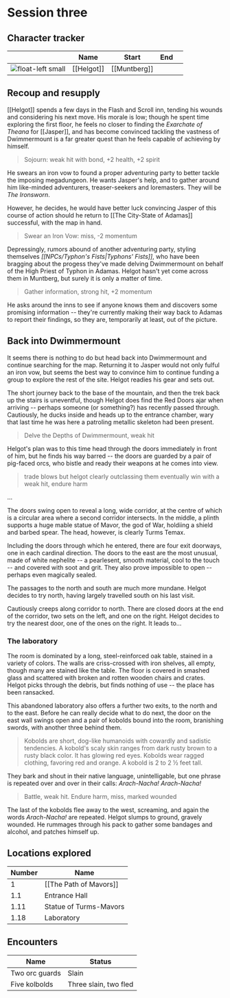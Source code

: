 # Session three
## Character tracker
|                                    | Name       | Start        | End |     |
| ---------------------------------- | ---------- | ------------ | --- | --- |
| ![float-left small](HumM27_lg.png) | [[Helgot]] | [[Muntberg]] |     |     |


## Recoup and resupply
[[Helgot]] spends a few days in the Flash and Scroll inn, tending his wounds and considering his next move. His morale is low; though he spent time exploring the first floor, he feels no closer to finding the *Exarchate of Theana* for [[Jasper]], and has become convinced tackling the vastness of Dwimmermount is a far greater quest than he feels capable of achieving by himself.

> Sojourn: weak hit with bond, +2 health, +2 spirit

He swears an iron vow to found a proper adventuring party to better tackle the imposing megadungeon. He wants Jasper's help, and to gather around him like-minded adventurers, treaser-seekers and loremasters. They will be *The Ironsworn*. 

However, he decides, he would have better luck convincing Jasper of this course of action should he return to [[The City-State of Adamas]] successful, with the map in hand.

> Swear an Iron Vow: miss, -2 momentum

Depressingly, rumors abound of another adventuring party, styling themselves *[[NPCs/Typhon's Fists|Typhons' Fists]]*, who have been bragging about the progess they've made delving Dwimmermount on behalf of the High Priest of Typhon in Adamas. Helgot hasn't yet come across them in Muntberg, but surely it is only a matter of time. 

> Gather information, strong hit, +2 momentum

He asks around the inns to see if anyone knows them and discovers some promising information -- they're currently making their way back to Adamas to report their findings, so they are, temporarily at least, out of the picture.

## Back into Dwimmermount
It seems there is nothing to do but head back into Dwimmermount and continue searching for the map. Returning it to Jasper would not only fulful an iron vow, but seems the best way to convince him to continue funding a group to explore the rest of the site. Helgot readies his gear and sets out. 

The short journey back to the base of the mountain, and then the trek back up the stairs is uneventful, though Helgot does find the Red Doors ajar when arriving -- perhaps someone (or something?) has recently passed through. Cautiously, he ducks inside and heads up to the entrance chamber, wary that last time he was here a patroling metallic skeleton had been present. 

> Delve the Depths of Dwimmermount, weak hit

Helgot's plan was to this time head through the doors immediately in front of him, but he finds his way barred -- the doors are guarded by a pair of pig-faced orcs, who bistle and ready their weapons at he comes into view. 

>trade blows but helgot clearly outclassing them
eventually win with a weak hit, endure harm

...

The doors swing open to reveal a long, wide corridor, at the centre of which is a circular area where a second corridor intersects. In the middle, a plinth supports a huge mable statue of Mavor, the god of War, holdiing a shield and barbed spear. The head, however, is clearly Turms Temax.

Including the doors through which he entered, there are four exit doorways, one in each cardinal direction. The doors to the east are the most unusual, made of white nephelite -- a pearlesent, smooth material, cool to the touch -- and covered with soot and grit. They also prove impossible to open -- perhaps even magically sealed. 

The passages to the north and south are much more mundane. Helgot decides to try north, having largely travelled south on his last visit.

Cautiously creeps along corridor to north. There are closed doors at the end of the corridor, two sets on the left, and one on the right. Helgot decides to try the nearest door, one of the ones on the right. It leads to...

### The laboratory
The room is dominated by a long, steel-reinforced oak table, stained in a variety of colors. The  walls are criss-crossed with iron shelves, all empty, though many are stained like the table. The floor is covered in smashed glass and scattered with broken and rotten wooden chairs and crates. Helgot picks through the debris, but finds nothing of use -- the place has been ransacked.

This abandoned laboratory also offers a further two exits, to the north and to the east. Before he can really decide what to do next, the door on the east wall swings open and a pair of kobolds bound into the room, branishing swords, with another three behind them.

> Kobolds are short, dog-like humanoids with cowardly and sadistic tendencies. A kobold's scaly skin ranges from dark rusty brown to a rusty black color. It has glowing red eyes. Kobolds wear ragged clothing, favoring red and orange. A kobold is 2 to 2 ½ feet tall.

They bark and shout in their native language, unintelligable, but one phrase is repeated over and over in their calls: *Arach-Nacha!* *Arach-Nacha!*

> Battle, weak hit. Endure harm, miss, marked wounded

The last of the kobolds flee away to the west, screaming, and again the words *Arach-Nacha!* are repeated. Helgot slumps to ground, gravely wounded. He rummages through his pack to gather some bandages and alcohol, and patches himself up.





## Locations explored
| Number | Name                   |
| ------ | ---------------------- |
| 1      | [[The Path of Mavors]] |
| 1.1    | Entrance Hall          |
| 1.11   | Statue of Turms-Mavors |
| 1.18   | Laboratory             | 


## Encounters
| Name           | Status                |
| -------------- | --------------------- |
| Two orc guards | Slain                 |
| Five kolbolds  | Three slain, two fled |
